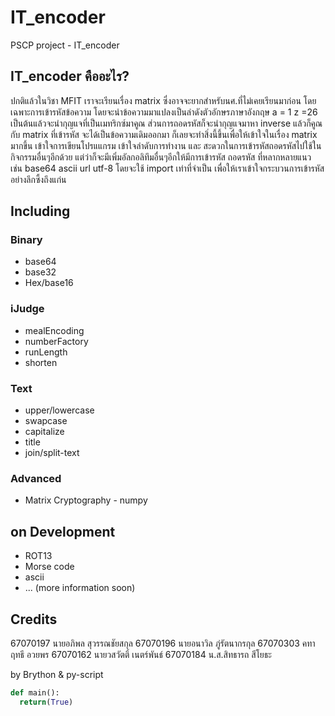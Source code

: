 # IT_encoder
PSCP project - IT_encoder

## IT_encoder คืออะไร?
ปกติแล้วในวิชา MFIT เราจะเรียนเรื่อง matrix ซึ่งอาจจะยากสำหรับนศ.ที่ไม่เคยเรียนมาก่อน โดยเฉพาะการเข้ารหัสข้อความ โดยจะนำข้อความมาแปลงเป็นลำดังตัวอักษรภาษาอังกฤษ a = 1 z =26 เป็นต้นแล้วจะนำกุญแจที่เป็นเมทริกซ์มาคูณ ส่วนการถอดรหัสก็จะนำกุญแจมาหา inverse แล้วก็คูณกับ matrix ที่เข้ารหัส จะได้เป็นข้อความเดิมออกมา ก็เลยจะทำสิ่งนี้ขึ้นเพื่อให้เข้าใจในเรื่อง matrix มากขึ้น เข้าใจการเขียนโปรแแกรม เข้าใจลำดับการทำงาน และ สะดวกในการเข้ารหัสถอดรหัสไปใช้ในกิจกรรมอื่นๆอีกด้วย แต่ว่าก็จะมีเพิ่มอัลกอลิทึมอื่นๆอีกให้มีการเข้ารหัส ถอดรหัส ที่หลากหลายแนว เช่น base64 ascii url utf-8 โดยจะใช้ import เท่าที่จำเป็น เพื่อให้เราเข้าใจกระบวนการเข้ารหัสอย่างลึกซึ้งถึงแก่น

## Including
### Binary
* base64
* base32
* Hex/base16

### iJudge
* mealEncoding
* numberFactory
* runLength
* shorten

### Text
* upper/lowercase
* swapcase
* capitalize
* title
* join/split-text

### Advanced
* Matrix Cryptography - numpy

## on Development 
* ROT13
* Morse code
* ascii
* ... (more information soon)

## Credits
67070197 นายอภิพล สุวรรณชัยสกุล
67070196 นายอนาวิล ภู่รัตนากรกุล
67070303 คทาฤทธี อวยพร
67070162 นายวสวัตติ์ เนตร์พันธ์
67070184 น.ส.สิทธารถ สีโยธะ

by Brython & py-script
```py
def main():
  return(True)
```


